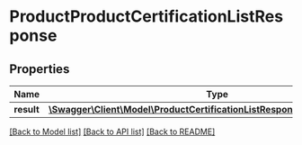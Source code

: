 # ProductProductCertificationListResponse

## Properties
Name | Type | Description | Notes
------------ | ------------- | ------------- | -------------
**result** | [**\Swagger\Client\Model\ProductCertificationListResponseCertificationResult**](ProductCertificationListResponseCertificationResult.md) |  | [optional] 

[[Back to Model list]](../README.md#documentation-for-models) [[Back to API list]](../README.md#documentation-for-api-endpoints) [[Back to README]](../README.md)


